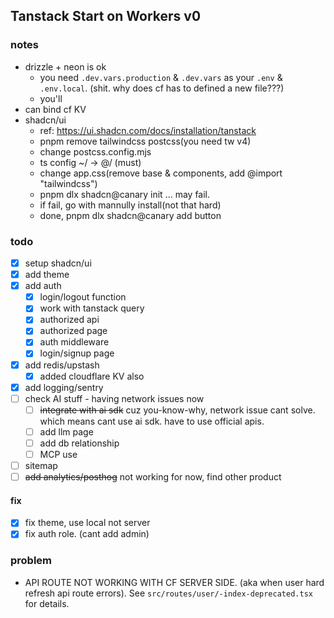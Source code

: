 ## Tanstack Start on Workers v0

### notes
- drizzle + neon is ok
  - you need `.dev.vars.production` & `.dev.vars` as your `.env` & `.env.local`. (shit. why does cf has to defined a new file???)
  - you'll 
- can bind cf KV
- shadcn/ui
  - ref: https://ui.shadcn.com/docs/installation/tanstack
  - pnpm remove tailwindcss postcss(you need tw v4)
  - change postcss.config.mjs
  - ts config ~/ -> @/ (must)
  - change app.css(remove base & components, add @import "tailwindcss")
  - pnpm dlx shadcn@canary init ... may fail.
  - if fail, go with mannully install(not that hard)
  - done, pnpm dlx shadcn@canary add button


### todo
- [x] setup shadcn/ui
- [x] add theme
- [x] add auth
  - [x] login/logout function
  - [x] work with tanstack query
  - [x] authorized api
  - [x] authorized page
  - [x] auth middleware
  - [x] login/signup page
- [x] add redis/upstash
  - [x] added cloudflare KV also
- [x] add logging/sentry
- [ ] check AI stuff - having network issues now
  - [ ] ~~integrate with ai sdk~~ cuz you-know-why, network issue cant solve. which means cant use ai sdk. have to use official apis.
  - [ ] add llm page
  - [ ] add db relationship
  - [ ] MCP use
- [ ] sitemap
- [ ] ~~add analytics/posthog~~ not working for now, find other product

#### fix
- [x] fix theme, use local not server
- [x] fix auth role. (cant add admin)

### problem
- API ROUTE NOT WORKING WITH CF SERVER SIDE. (aka when user hard refresh api route errors). See `src/routes/user/-index-deprecated.tsx` for details.